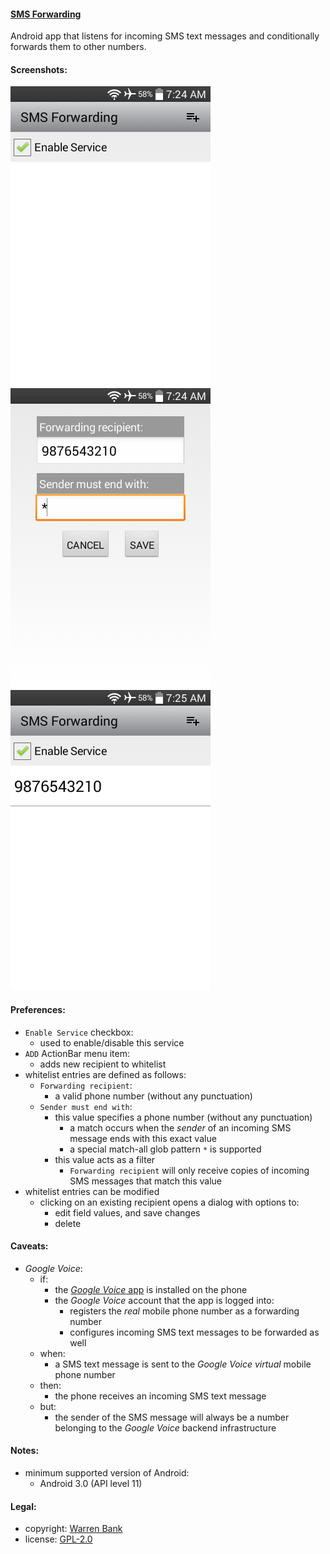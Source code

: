 #### [SMS Forwarding](https://github.com/warren-bank/Android-SMS-Automatic-Forwarding)

Android app that listens for incoming SMS text messages and conditionally forwards them to other numbers.

#### Screenshots:

![SMS-Forwarding](./screenshots/1-prefs-no-entries-in-whitelist.png)
![SMS-Forwarding](./screenshots/2-prefs-add-new-entry-dialog.png)
![SMS-Forwarding](./screenshots/3-prefs-one-entry-in-whitelist.png)

#### Preferences:

* `Enable Service` checkbox:
  * used to enable/disable this service
* `ADD` ActionBar menu item:
  * adds new recipient to whitelist
* whitelist entries are defined as follows:
  * `Forwarding recipient`:
    * a valid phone number (without any punctuation)
  * `Sender must end with`:
    * this value specifies a phone number (without any punctuation)
      * a match occurs when the _sender_ of an incoming SMS message ends with this exact value
      * a special match-all glob pattern `*` is supported
    * this value acts as a filter
      * `Forwarding recipient` will only receive copies of incoming SMS messages that match this value
* whitelist entries can be modified
  * clicking on an existing recipient opens a dialog with options to:
    * edit field values, and save changes
    * delete

#### Caveats:

* _Google Voice_:
  * if:
    * the [_Google Voice_ app](https://play.google.com/store/apps/details?id=com.google.android.apps.googlevoice) is installed on the phone
    * the _Google Voice_ account that the app is logged into:
      * registers the _real_ mobile phone number as a forwarding number
      * configures incoming SMS text messages to be forwarded as well
  * when:
    * a SMS text message is sent to the _Google Voice_ _virtual_ mobile phone number
  * then:
    * the phone receives an incoming SMS text message
  * but:
    * the sender of the SMS message will always be a number belonging to the _Google Voice_ backend infrastructure

#### Notes:

* minimum supported version of Android:
  * Android 3.0 (API level 11)

#### Legal:

* copyright: [Warren Bank](https://github.com/warren-bank)
* license: [GPL-2.0](https://www.gnu.org/licenses/old-licenses/gpl-2.0.txt)
